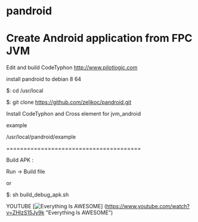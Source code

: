 # pandroid

# Create Android application from FPC JVM 

Edit and build CodeTyphon http://www.pilotlogic.com


install pandroid to debian 8 64 

$: cd /usr/local

$: git clone https://github.com/zeljkoc/pandroid.git


Install CodeTyphon and Cross element for jvm_android

example

/usr/local/pandroid/example

=======================================

Build APK : 

Run -> Build file

or 

$: sh build_debug_apk.sh 

YOUTUBE
[![Everything Is AWESOME](https://www.youtube.com/watch?v=ZHlzS15Jy9k)]
(https://www.youtube.com/watch?v=ZHlzS15Jy9k "Everything Is AWESOME")




